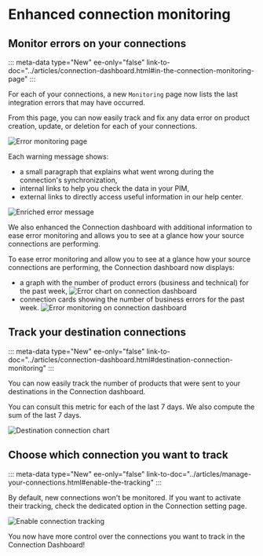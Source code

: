 # Enhanced connection monitoring

## Monitor errors on your connections 
::: meta-data type="New" ee-only="false" link-to-doc="../articles/connection-dashboard.html#in-the-connection-monitoring-page"
:::

For each of your connections, a new `Monitoring` page now lists the last integration errors that may have occurred.

From this page, you can now easily track and fix any data error on product creation, update, or deletion for each of your connections. 

![Error monitoring page](../img/error-monitoring-page-header.png)

Each warning message shows:
- a small paragraph that explains what went wrong during the connection's synchronization, 
- internal links to help you check the data in your PIM,
- external links to directly access useful information in our help center.

![Enriched error message](../img/fix-errors-on-your-connections.png)

We also enhanced the Connection dashboard with additional information to ease error monitoring and allows you to see at a glance how your source connections are performing.  

To ease error monitoring and allow you to see at a glance how your source connections are performing, the Connection dashboard now displays: 
- a graph with the number of product errors (business and technical) for the past week,
![Error chart on connection dashboard](../img/connection-error-chart-in-the-dashboard.png)
- connection cards showing the number of business errors for the past week. 
![Error monitoring on connection dashboard](../img/connection-error-card-in-the-dashboard.png)

## Track your destination connections
::: meta-data type="New" ee-only="false" link-to-doc="../articles/connection-dashboard.html#destination-connection-monitoring"
:::

You can now easily track the number of products that were sent to your destinations in the Connection dashboard.

You can consult this metric for each of the last 7 days. We also compute the sum of the last 7 days.

![Destination connection chart](../img/number-of-products-sent.png)

## Choose which connection you want to track
::: meta-data type="New" ee-only="false" link-to-doc="../articles/manage-your-connections.html#enable-the-tracking"
:::

By default, new connections won't be monitored. If you want to activate their tracking, check the dedicated option in the Connection setting page.

![Enable connection tracking](../img/track-checkbox.png)

You now have more control over the connections you want to track in the Connection Dashboard!
